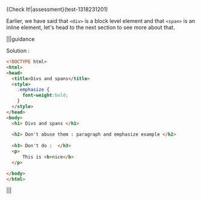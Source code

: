 {Check It!|assessment}(test-1318231201)

Earlier, we have said that `<div>` is a block level element and that `<span>` is an inline element, let's head to the next section to see more about that.

|||guidance

Solution :

```html
<!DOCTYPE html>
<html>
<head>
  <title>Divs and spans</title>
  <style>
    .emphasize {
      font-weight:bold;
    }
  </style>
</head>
<body>
  <h1> Divs and spans </h1>
  
  <h2> Don't abuse them : paragraph and emphasize example </h2>
  
  <h3> Don't do :  </h3>
  <p>
      This is <b>nice</b>
  </p>

</body>
</html>
```

|||
